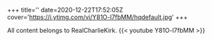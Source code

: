 +++
title=''
date=2020-12-22T17:52:05Z
cover='https://i.ytimg.com/vi/Y81O-l7fbMM/hqdefault.jpg'
+++

All content belongs to RealCharlieKirk.
{{< youtube Y81O-l7fbMM >}}
